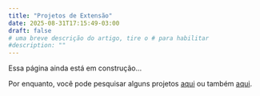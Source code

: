 ```yaml
---
title: "Projetos de Extensão"
date: 2025-08-31T17:15:49-03:00
draft: false
# uma breve descrição do artigo, tire o # para habilitar
#description: ""
---
```


Essa página ainda está em construção...

Por enquanto, você pode pesquisar alguns projetos [aqui](https://portal.ufrj.br/Inscricao/extensao/acaoExtensao/filtro) ou também [aqui](https://portal.extensao.ufrj.br/).


